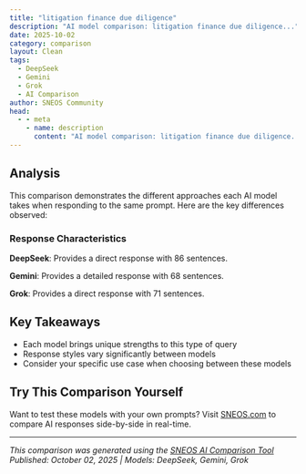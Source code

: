 ```yaml
---
title: "litigation finance due diligence"
description: "AI model comparison: litigation finance due diligence..."
date: 2025-10-02
category: comparison
layout: Clean
tags:
  - DeepSeek
  - Gemini
  - Grok
  - AI Comparison
author: SNEOS Community
head:
  - - meta
    - name: description
      content: "AI model comparison: litigation finance due diligence..."
---
```


<ChatComparison
  title="litigation finance due diligence"
  prompt="litigation finance due diligence"
  :responses='{"DeepSeek": "Of course. Litigation finance due diligence is a rigorous, multi-faceted process used by funders to assess the merits, risks, and potential return of investing in a lawsuit. It\u0027s the core of their underwriting process.\n\nHere is a comprehensive breakdown of litigation finance due diligence, covering its purpose, key areas of focus, the process, and common challenges.\n\n### **Purpose of Due Diligence**\n\nThe primary goal is to de-risk the investment. Unlike traditional investments, the asset (the lawsuit) is intangible and its outcome is binary (win/lose). Funders need to be confident that:\n\n1. **The Case is Meritorious:** There is a high probability of a favorable outcome.\n2. **The Defendant is Solvent:** There is a reasonable expectation that a judgment can be collected.\n3. **The Return Justifies the Risk:** The potential financial return adequately compensates for the capital deployed, time, and risk of loss.\n4. **There are No \u0022Fatal Flaws\u0022:** Hidden issues like privilege problems, spoliation of evidence, or conflicts of interest are identified.\n\n---\n\n### **Key Areas of Due Diligence Focus**\n\nDue diligence is typically broken down into several key pillars:\n\n#### **1. Legal Merits \u0026 Liability Assessment**\nThis is the most critical component. Funders often hire independent specialist counsel (a \u0022barrister\u0022 in the UK or a \u0022testifying expert\u0022 in the US) to provide an objective opinion.\n* **Strength of Legal Theory:** Is the legal claim sound and well-established, or novel and untested?\n* **Factual Support:** Is there sufficient admissible evidence to prove each element of the claim?\n* **Applicable Law \u0026 Jurisdiction:** Is the chosen venue favorable? Are there any adverse legal precedents?\n* **Potential Defenses:** What are the defendant\u0027s likely counter-arguments, and how strong are they?\n* **Causation \u0026 Damages Link:** Can the plaintiff clearly connect the defendant\u0027s actions to the alleged harm?\n\n#### **2. Damages Analysis**\nA case can have perfect liability but be worthless if the damages are low. Funders conduct a deep financial analysis.\n* **Quantification:** How are damages calculated (e.g., lost profits, reasonable royalty, asset devaluation)?\n* **Reasonableness:** Are the plaintiff\u0027s damage models and expert methodologies credible and defensible?\n* **Range of Outcomes:** What is the best-case, worst-case, and most likely recovery amount?\n* **Comparables:** Are there similar cases with verdicts or settlements that can be used as benchmarks?\n\n#### **3. Defendant Solvency \u0026 Enforcement**\nA judgment against an insolvent defendant is a worthless piece of paper.\n* **Financial Health:** Analysis of the defendant\u0027s financial statements, assets, and creditworthiness.\n* **Insurance Coverage:** Does the defendant have applicable insurance (e.g., D\u0026O, E\u0026O, liability) that could cover the claim? What are the policy limits?\n* **Enforcement Risk:** If the defendant is a foreign entity, can a judgment be easily enforced in their home jurisdiction?\n\n#### **4. Legal Team Assessment**\nThe quality of the plaintiff\u0027s counsel is a major factor. Funders are betting on the lawyer as much as the law.\n* **Track Record:** What is the law firm\u0027s and lead attorney\u0027s experience with similar, high-stakes cases?\n* **Resources:** Does the firm have the financial stamina and manpower to see a multi-year case through to trial if necessary?\n* **Reputation \u0026 Ethics:** Is the firm well-regarded by the judiciary and peers?\n* **Fee Structure:** Understanding the law firm\u0027s contingency or alternative fee arrangement.\n\n#### **5. Plaintiff \u0026 Corporate Due Diligence**\nThe funder must assess the client they are going into business with.\n* **Corporate Structure \u0026 Stability:** Is the plaintiff company financially stable enough to survive the litigation process?\n* **Management \u0026 Credibility:** Are the key witnesses and decision-makers credible and reliable?\n* **Conflicts of Interest:** Are there any prior relationships with the defendant, the judge, or the funder that could pose a problem?\n* **Litigation History:** Does the plaintiff have a history of litigious behavior?\n\n#### **6. Budget \u0026 Timeline**\n* **Cost Budget:** A detailed, line-item budget for all anticipated legal costs (experts, discovery, court fees, etc.).\n* **Time to Resolution:** Realistic estimation of how long the case will take through key milestones (discovery, summary judgment, trial, appeal).\n* **Portfolio Fit:** How does this single-case investment fit within the funder\u0027s broader portfolio in terms of duration, risk profile, and capital allocation?\n\n---\n\n### **The Due Diligence Process: A Step-by-Step Overview**\n\n1. **Initial Screening \u0026 NDA:** The funder reviews a case summary. If interested, a Non-Disclosure Agreement (NDA) is signed.\n2. **Preliminary Due Diligence:** The funder conducts a high-level review of key documents (complaint, core expert reports, damage models) to decide if the case warrants a deep dive.\n3. **Term Sheet:** If preliminary diligence is positive, the funder may issue a non-binding Term Sheet outlining the proposed deal structure.\n4. **Exclusive Due Diligence Period:** The plaintiff grants the funder an exclusive period (e.g., 30-60 days) to conduct in-depth diligence.\n5. **Deep Dive \u0026 External Review:** This is where the intensive work happens:\n * Full document review from the litigation \u0022data room.\u0022\n * Interviews with the legal team and plaintiff.\n * Commissioning an independent legal opinion.\n * Financial analysis of the defendant.\n6. **Investment Committee Review:** The due diligence team presents its findings and a recommendation to the funder\u0027s internal Investment Committee.\n7. **Final Approval \u0026 Funding Agreement:** If approved, a final, binding funding agreement is negotiated and executed, and capital is deployed.\n\n---\n\n### **Common Challenges \u0026 Red Flags**\n\n* **Incomplete or Withheld Documents:** A lack of transparency from the plaintiff or counsel is a major red flag.\n* **\u0022Bet-the-Company\u0022 Case for the Plaintiff:** If the plaintiff is desperate, it may be a poor partner and may pressure for a premature, low-value settlement.\n* **Novel or Untested Legal Theories:** These carry significantly higher risk.\n* **\u0022Frankenstein\u0022 Damages Models:** Overly complex or speculative damage calculations.\n* **An Uncooperative or Overconfident Legal Team:** Counsel must be a partner in the process.\n* **Adverse Spoliation or Privilege Rulings:** Evidence that has been destroyed or attorney-client communications that may not be protected.\n\nIn summary, litigation finance due diligence is a forensic-level investigation that blends legal analysis, financial modeling, and strategic risk assessment. It is the essential discipline that allows the litigation finance industry to operate professionally and provide capital for meritorious claims.", "Gemini": "Litigation finance due diligence is a critical process that investors undertake before committing capital to a lawsuit. It\u0027s essentially a deep dive into the merits of the case, the legal team involved, the potential risks and rewards, and the overall investment structure. Thorough due diligence is essential to mitigate risks and increase the likelihood of a successful investment.\n\nHere\u0027s a breakdown of the key areas covered in litigation finance due diligence:\n\n**1. Case Assessment:**\n\n* **Legal Merits:** This is the most crucial aspect. The investor needs to understand the strength of the underlying legal claim. This involves:\n * **Reviewing the Pleadings:** Examining the complaint, answer, and any subsequent motions to understand the legal theories, factual allegations, and defenses raised.\n * **Analyzing Evidence:** Assessing the available evidence, including documents, witness statements, expert reports, and any other supporting materials.\n * **Jurisdictional Considerations:** Understanding the governing laws, venue, and applicable procedural rules.\n * **Legal Research:** Conducting independent legal research to verify the validity of the legal arguments and identify any potential weaknesses.\n * **Case Precedent:** Evaluating relevant case law to determine the likelihood of success.\n * **Expert Opinions:** Consulting with legal experts in the relevant field to obtain an independent assessment of the case\u0027s merits.\n* **Damages Analysis:** Determining the potential recoverable damages. This includes:\n * **Quantifying Damages:** Estimating the monetary value of the claim, considering factors such as lost profits, economic harm, and other relevant measures of damages.\n * **Damage Model Validation:** Scrutinizing the damage model used by the claimant\u0027s legal team to ensure its accuracy and reasonableness.\n * **Recoverability:** Assessing the likelihood of actually recovering the damages, considering factors such as the defendant\u0027s ability to pay and the availability of assets.\n\n**2. Legal Team Assessment:**\n\n* **Experience and Expertise:** Evaluating the experience and expertise of the lawyers handling the case, specifically in the relevant area of law and jurisdiction.\n* **Track Record:** Assessing the lawyers\u0027 past performance, including their success rate in similar cases and their ability to achieve favorable outcomes.\n* **Reputation:** Investigating the lawyers\u0027 reputation within the legal community, considering factors such as their ethical conduct and professional standing.\n* **Case Strategy:** Understanding the legal team\u0027s strategy for litigating the case, including their planned tactics and approach to settlement negotiations.\n* **Alignment of Interests:** Assessing the alignment of interests between the legal team and the litigation funder. A motivated and capable legal team is essential for success.\n\n**3. Defendant Assessment:**\n\n* **Financial Strength:** Assessing the defendant\u0027s financial ability to pay a potential judgment or settlement. This includes reviewing their financial statements, assets, and liabilities.\n* **Litigation History:** Examining the defendant\u0027s past litigation history to identify any patterns of behavior or potential challenges in pursuing a claim against them.\n* **Insurance Coverage:** Determining whether the defendant has insurance coverage that could potentially cover the claim.\n* **Reputational Risk:** Evaluating the potential reputational risk to the defendant, which could influence their willingness to settle the case.\n\n**4. Risk Assessment:**\n\n* **Legal Risks:** Identifying potential legal challenges that could undermine the case, such as adverse rulings, procedural errors, or changes in the law.\n* **Factual Risks:** Assessing the potential for factual disputes or inconsistencies in the evidence that could weaken the case.\n* **Counterclaims:** Evaluating the potential for the defendant to file counterclaims, which could offset any potential recovery.\n* **Settlement Risk:** Considering the possibility that the case may not settle on terms that are favorable to the investor.\n* **Enforcement Risk:** Assessing the difficulty of enforcing a judgment against the defendant, particularly if they are located in a foreign jurisdiction.\n* **Duration Risk:** Estimating the potential timeline for the litigation and considering the risk that the case could take longer than anticipated. Longer timelines increase costs and risk.\n\n**5. Financial Analysis:**\n\n* **Budget Analysis:** Reviewing the legal team\u0027s budget for the case to ensure that it is reasonable and realistic.\n* **Cost Projections:** Projecting the potential costs of the litigation, including legal fees, expert witness fees, and other expenses.\n* **Return on Investment (ROI) Calculation:** Calculating the potential ROI for the investment, considering the estimated damages, costs, and the investor\u0027s share of any recovery.\n* **Sensitivity Analysis:** Performing sensitivity analysis to assess the impact of different assumptions on the potential ROI.\n\n**6. Investment Structure:**\n\n* **Funding Agreement:** Reviewing the terms of the funding agreement to ensure that they are fair and reasonable to both the investor and the claimant. This includes understanding the investor\u0027s share of any recovery, the repayment terms, and the investor\u0027s rights and obligations.\n* **Security:** Determining whether the investor will have any security for their investment, such as a lien on the proceeds of the litigation.\n* **Control:** Understanding the investor\u0027s level of control over the litigation and their ability to influence key decisions.\n\n**7. Ethical Considerations:**\n\n* **Champerty and Maintenance:** Ensuring that the litigation funding arrangement does not violate any laws against champerty (funding litigation for a share of the recovery) or maintenance (improperly interfering in litigation).\n* **Conflicts of Interest:** Identifying and addressing any potential conflicts of interest that could arise between the investor, the claimant, and the legal team.\n* **Confidentiality:** Maintaining the confidentiality of sensitive information related to the case.\n\n**The Due Diligence Process:**\n\n* **Initial Screening:** A preliminary review of the case to determine whether it meets the investor\u0027s basic criteria.\n* **Document Review:** A thorough review of all relevant documents, including pleadings, evidence, and expert reports.\n* **Interviews:** Interviews with the legal team, the claimant, and any other relevant parties.\n* **Independent Investigations:** Conducting independent investigations to verify the information provided by the claimant and the legal team. This may involve hiring private investigators or consulting with expert witnesses.\n* **Legal and Financial Analysis:** Performing a detailed legal and financial analysis of the case.\n* **Investment Committee Approval:** Presenting the findings of the due diligence to the investor\u0027s investment committee for approval.\n\n**Key Considerations for Investors:**\n\n* **Experience and Expertise:** Investing in litigation finance requires specialized knowledge and expertise. Investors should have a strong understanding of the legal system, financial analysis, and risk management.\n* **Reputation:** Investors should work with reputable litigation funders that have a proven track record of success.\n* **Transparency:** Investors should insist on transparency and access to information throughout the due diligence process and the duration of the investment.\n* **Diversification:** Investors should diversify their investments across a range of cases to mitigate risk.\n* **Long-Term Perspective:** Litigation finance is a long-term investment that requires patience and a willingness to accept risk.\n\n**In conclusion,** litigation finance due diligence is a complex and multifaceted process that requires a significant investment of time and resources. However, thorough due diligence is essential to mitigate risks and increase the likelihood of a successful investment. The depth of the due diligence should be commensurate with the size and complexity of the investment. Investors should seek the advice of experienced legal and financial professionals to assist them in conducting due diligence.\n", "Grok": "Litigation finance due diligence refers to the comprehensive assessment process undertaken by litigation funders, law firms, or investors before deciding to fund a legal case or portfolio of cases. Litigation finance (also known as third-party litigation funding) involves a third party providing capital to a plaintiff, defendant, or law firm to cover legal costs in exchange for a portion of the potential settlement or award. Due diligence is a critical step to evaluate the risks, merits, and potential returns of the investment. Below are key aspects of litigation finance due diligence:\n\n### 1. **Case Merits Assessment**\n - **Legal Merits**: Evaluate the strength of the legal claims or defenses. This includes analyzing the likelihood of success based on applicable law, precedents, and evidence.\n - **Factual Analysis**: Review the underlying facts of the case to determine if they support the legal arguments.\n - **Jurisdiction and Venue**: Assess the legal environment, including the reputation of the court, judge, or arbitrator, and any historical biases or trends in similar cases.\n\n### 2. **Financial Evaluation**\n - **Damages Potential**: Estimate the potential recovery or damages award, including compensatory, punitive, or statutory damages.\n - **Cost-Benefit Analysis**: Compare the expected costs of litigation (legal fees, expert witness fees, discovery costs, etc.) against the potential recovery to determine if the case is financially viable.\n - **Recovery Risk**: Assess the defendant\u2019s ability to pay (e.g., solvency, insurance coverage, or assets available for recovery).\n\n### 3. **Risk Analysis**\n - **Litigation Risks**: Identify risks such as weak evidence, procedural challenges, adverse precedent, or likelihood of appeal.\n - **Counterparty Risks**: Evaluate the opposing party\u2019s strategy, resources, and likelihood of prolonged litigation or settlement.\n - **Regulatory and Ethical Risks**: Ensure that funding the case does not violate local laws or ethical rules regarding third-party funding or champerty (in jurisdictions where such rules apply).\n\n### 4. **Parties and Counsel Evaluation**\n - **Claimant/Defendant Reliability**: Assess the credibility, financial stability, and motivation of the party seeking funding. Are they likely to cooperate and follow through with the case?\n - **Counsel Track Record**: Review the experience, success rate, and reputation of the legal team handling the case. Have they handled similar cases successfully?\n - **Conflict of Interest**: Ensure there are no conflicts of interest between the funder, counsel, and parties involved.\n\n### 5. **Case Duration and Timeline**\n - **Time to Resolution**: Estimate how long the case will take to reach a judgment or settlement, as this impacts the funder\u2019s return on investment timeline.\n - **Procedural Delays**: Account for potential delays due to court backlogs, discovery disputes, or other procedural issues.\n\n### 6. **Settlement and Exit Strategy**\n - **Settlement Likelihood**: Determine the likelihood of a pre-trial settlement and the potential terms.\n - **Exit Options**: Consider the funder\u2019s options for recovering their investment in various scenarios (e.g., loss, partial settlement, or full award).\n\n### 7. **Documentation and Terms**\n - **Funding Agreement**: Review the terms of the funding agreement, including the funder\u2019s share of the proceeds (e.g., percentage of recovery or multiple on invested capital), priority of repayment, and any caps on returns.\n - **Control and Decision-Making**: Assess the level of control the funder will have over strategic decisions (e.g., settlement offers or trial strategy) versus the autonomy of the claimant and counsel.\n - **Confidentiality**: Ensure that sensitive case information is protected through non-disclosure agreements or other mechanisms.\n\n### 8. **Portfolio or Single-Case Funding**\n - **Single Case**: For individual cases, due diligence focuses on the specific merits and risks of that lawsuit.\n - **Portfolio Funding**: When funding multiple cases (often for a law firm or group of plaintiffs), due diligence includes assessing the diversification of risk across cases, overall portfolio performance, and the financial health of the entity receiving funding.\n\n### 9. **Market and Industry Factors**\n - **Litigation Trends**: Analyze trends in the specific type of litigation (e.g., intellectual property, personal injury, securities fraud) to understand systemic risks or opportunities.\n - **Economic Factors**: Consider macroeconomic conditions that could impact the case, such as a recession affecting a defendant\u2019s ability to pay.\n\n### Key Stakeholders in Due Diligence\n- **Litigation Funders**: Conduct due diligence to protect their investment and ensure a positive return.\n- **Law Firms**: May assist in the due diligence process by providing detailed case analyses and cost estimates.\n- **Third-Party Experts**: Often engaged to provide independent legal, financial, or industry-specific insights.\n- **Claimants/Defendants**: Must provide transparency about the case facts, evidence, and financial needs.\n\n### Tools and Technology\nModern litigation finance due diligence often leverages technology, such as:\n- **Legal Analytics**: Platforms like Lex Machina or Ravel Law to predict case outcomes based on historical data.\n- **AI and Machine Learning**: Used to analyze documents, predict litigation outcomes, and assess risk.\n- **Document Management Systems**: To organize and review large volumes of case-related materials efficiently.\n\n### Challenges in Due Diligence\n- **Information Asymmetry**: Claimants or counsel may withhold critical information that could impact the case\u2019s success.\n- **Uncertainty**: Litigation outcomes are inherently unpredictable, even with thorough analysis.\n- **Cost and Time**: Due diligence can be time-consuming and expensive, especially for complex cases or portfolios.\n- **Regulatory Variability**: Rules on litigation funding differ across jurisdictions, affecting the scope and feasibility of funding.\n\n### Best Practices\n1. **Engage Experts**: Involve legal, financial, and industry experts to provide a well-rounded assessment.\n2. **Transparent Communication**: Maintain open dialogue with counsel and claimants to ensure all relevant information is disclosed.\n3. **Risk Mitigation**: Structure funding agreements to minimize downside risk (e.g., non-recourse funding where the funder bears the loss if the case fails).\n4. **Continuous Monitoring**: Conduct ongoing due diligence even after funding is approved to adapt to new developments in the case.\n\nBy conducting thorough due diligence, litigation funders can make informed decisions, minimize risks, and maximize the likelihood of a favorable return on investment while supporting access to justice for claimants who might otherwise lack the resources to pursue their cases."}' 
  published-date="00:01"
/>

## Analysis

This comparison demonstrates the different approaches each AI model takes when responding to the same prompt. Here are the key differences observed:

### Response Characteristics

**DeepSeek**: Provides a direct response with 86 sentences. 

**Gemini**: Provides a detailed response with 68 sentences. 

**Grok**: Provides a direct response with 71 sentences. 

## Key Takeaways

- Each model brings unique strengths to this type of query
- Response styles vary significantly between models
- Consider your specific use case when choosing between these models

## Try This Comparison Yourself

Want to test these models with your own prompts? Visit [SNEOS.com](https://sneos.com) to compare AI responses side-by-side in real-time.

---

*This comparison was generated using the [SNEOS AI Comparison Tool](https://sneos.com)*
*Published: October 02, 2025 | Models: DeepSeek, Gemini, Grok*
